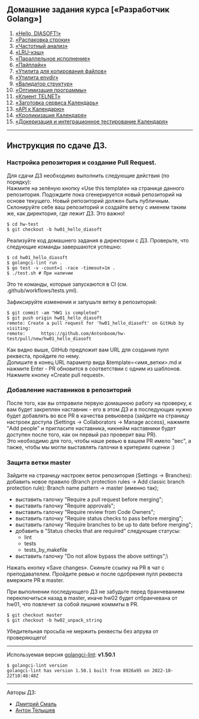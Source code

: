 ## Домашние задания курса [«Разработчик Golang»]
1) [«Hello, DIASOFT!»](./hw01_hello_diasoft)
2) [«Распаковка строки»](./hw02_unpack_string)
3) [«Частотный анализ»](./hw03_frequency_analysis)
4) [«LRU-кэш»](./hw04_lru_cache)
5) [«Параллельное исполнение»](./hw05_parallel_execution)
6) [«Пайплайн»](./hw06_pipeline_execution)
7) [«Утилита для копирования файлов»](./hw07_file_copying)
8) [«Утилита envdir»](./hw08_envdir_tool)
9) [«Валидатор структур»](./hw09_struct_validator)
10) [«Оптимизация программы»](./hw10_program_optimization)
11) [«Клиент TELNET»](./hw11_telnet_client)
12) [«Заготовка сервиса Календарь»](hw12_13_14_15_16_calendar/docs/12_README.md)
13) [«API к Календарю»](hw12_13_14_15_16_calendar/docs/13_README.md)
14) [«Кроликизация Календаря»](hw12_13_14_15_16_calendar/docs/14_README.md)
15) [«Докеризация и интеграционное тестирование Календаря»](hw12_13_14_15_16_calendar/docs/15_README.md)

---
## Инструкция по сдаче ДЗ.
### Настройка репозитория и создание Pull Request.
Для сдачи ДЗ необходимо выполнить следующие действия (по порядку):\
Нажмите на зелёную кнопку «Use this template» на странице данного репозитория.
Подождите пока сгенерируется новый репозиторий на основе текущего.
Новый репозиторий должен быть публичным.
Склонируйте себе ваш репозиторий и создайте ветку с именем таким же, как директория, где лежит ДЗ. Это важно!

```
$ cd hw-test
$ git checkout -b hw01_hello_diasoft 
```
Реализуйте код домашнего задания в директории с ДЗ.
Проверьте, что следующие команды завершаются успешно:
```
$ cd hw01_hello_diasoft
$ golangci-lint run .
$ go test -v -count=1 -race -timeout=1m .
$ ./test.sh # При наличии
```
Это те команды, которые запускаются в CI (см. .github/workflows/tests.yml).

Зафиксируйте изменения и запушьте ветку в репозиторий:
```
$ git commit -am "HW1 is completed"
$ git push origin hw01_hello_diasoft
remote: Create a pull request for 'hw01_hello_diasoft' on GitHub by visiting:
remote:      https://github.com/Antonboom/hw-test/pull/new/hw01_hello_diasoft
```
Как видно выше, GitHub предложит вам URL для создания пулл реквеста, пройдите по нему.\
Допишите в конец URL параметр вида &template=<имя_ветки>.md и нажмите Enter - PR обновится в соответствии с одним из шаблонов. Нажмите кнопку «Create pull request».
### Добавление наставников в репозиторий
После того, как вы отправили первую домашнюю работу на проверку, к вам будет закреплен наставник - его в этом ДЗ и в последующих нужно будет добавлять во все PR в качества ревьювера (зайдите на страницу настроек доступа (Settings -> Collaborators -> Manage access), нажмите "Add people" и пригласите наставника, никнейм наставники будет доступен после того, как он первый раз проверит ваш PR).\
Это необходимо для того, чтобы наше ревью в вашем PR имело "вес", а также, чтобы мы могли выставлять галочки в критериях оценки :)

### Защита ветки master
Зайдите на страницу настроек веток репозитория (Settings -> Branches):
добавить новое правило (Branch protection rules -> Add classic branch protection rule):
Branch name pattern -> master (именно так);
- выставить галочку "Require a pull request before merging";
- выставить галочку "Require approvals";
- выставить галочку "Require review from Code Owners";
- выставить галочку "Require status checks to pass before merging";
- выставить галочку "Require branches to be up to date before merging";
- добавить в "Status checks that are required" следующие статусы:
  - lint
  - tests
  - tests_by_makefile
- выставить галочку "Do not allow bypass the above settings";\

Нажать кнопку «Save changes».
Скиньте ссылку на PR в чат с преподавателем.
Пройдите ревью и после одобрения пулл реквеста вмержите PR в master.


При выполнении последующего ДЗ не забудьте перед бранчеванием переключиться назад в master, иначе hw02 будет отбранчевана от hw01, что повлечет за собой лишние коммиты в PR.
```
$ git checkout master
$ git checkout -b hw02_unpack_string
```
Убедительная просьба не мержить реквесты без апрува от проверяющего!

---
Используемая версия [golangci-lint](https://golangci-lint.run/usage/install/#other-ci): <b>v1.50.1</b>
```
$ golangci-lint version
golangci-lint has version 1.50.1 built from 8926a95 on 2022-10-22T10:48:48Z
```

---
Авторы ДЗ:
- [Дмитрий Смаль](https://github.com/mialinx)
- [Антон Телышев](https://github.com/Antonboom)

